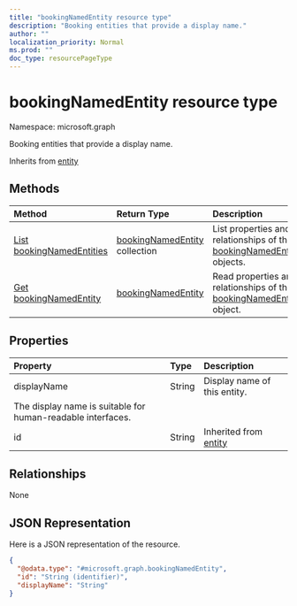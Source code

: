 ```yaml
---
title: "bookingNamedEntity resource type"
description: "Booking entities that provide a display name."
author: ""
localization_priority: Normal
ms.prod: ""
doc_type: resourcePageType
---
```


# bookingNamedEntity resource type


Namespace: microsoft.graph

Booking entities that provide a display name.


Inherits from [entity](../resources/entity.md)

## Methods
|Method|Return Type|Description|
|:---|:---|:---|
|[List bookingNamedEntities](../api/bookingnamedentity-list.md)|[bookingNamedEntity](../resources/bookingnamedentity.md) collection|List properties and relationships of the [bookingNamedEntity](../resources/bookingnamedentity.md) objects.|
|[Get bookingNamedEntity](../api/bookingnamedentity-get.md)|[bookingNamedEntity](../resources/bookingnamedentity.md)|Read properties and relationships of the [bookingNamedEntity](../resources/bookingnamedentity.md) object.|

## Properties
|Property|Type|Description|
|:---|:---|:---|
|displayName|String|Display name of this entity.
The display name is suitable for human-readable interfaces.|
|id|String| Inherited from [entity](../resources/entity.md)|

## Relationships
None

## JSON Representation
Here is a JSON representation of the resource.
<!-- {
  "blockType": "resource",
  "keyProperty": "id",
  "@odata.type": "microsoft.graph.bookingNamedEntity",
  "baseType": "microsoft.graph.entity",
  "openType": false
}
-->
``` json
{
  "@odata.type": "#microsoft.graph.bookingNamedEntity",
  "id": "String (identifier)",
  "displayName": "String"
}
```

